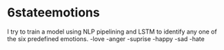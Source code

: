 # 6stateemotions
I try to train a model using NLP pipelining and LSTM to identify any one of the six predefined emotions.
-love
-anger
-suprise
-happy 
-sad 
-hate
